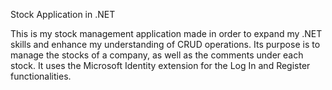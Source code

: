 Stock Application in .NET 
                                                                                                                          
	
 This is my stock management application made in order to expand my .NET skills and enhance my understanding of CRUD operations. 
 Its purpose is to manage the stocks of a company, as well as the comments under each stock. 
 It uses the Microsoft Identity extension for the Log In and Register functionalities. 
